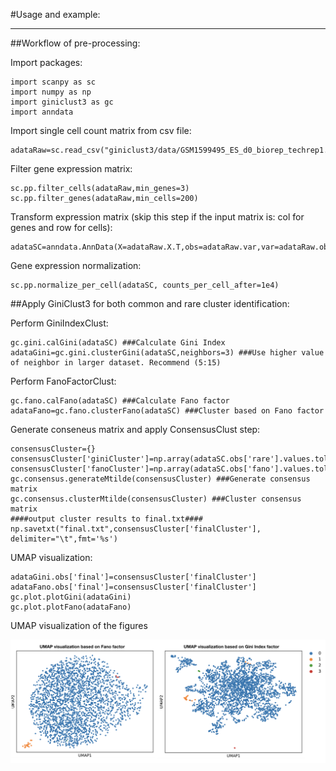 #Usage and example:

-----
##Workflow of pre-processing:

Import packages:

    import scanpy as sc
    import numpy as np
    import giniclust3 as gc
    import anndata

Import single cell count matrix from csv file:

    adataRaw=sc.read_csv("giniclust3/data/GSM1599495_ES_d0_biorep_techrep1.csv",first_column_names=True)

Filter gene expression matrix:

    sc.pp.filter_cells(adataRaw,min_genes=3)
    sc.pp.filter_genes(adataRaw,min_cells=200)

Transform expression matrix (skip this step if the input matrix is: col for genes and row for cells):

    adataSC=anndata.AnnData(X=adataRaw.X.T,obs=adataRaw.var,var=adataRaw.obs)

Gene expression normalization:

    sc.pp.normalize_per_cell(adataSC, counts_per_cell_after=1e4)

##Apply GiniClust3 for both common and rare cluster identification:


Perform GiniIndexClust:

    gc.gini.calGini(adataSC) ###Calculate Gini Index
    adataGini=gc.gini.clusterGini(adataSC,neighbors=3) ###Use higher value of neighbor in larger dataset. Recommend (5:15)

Perform FanoFactorClust:

    gc.fano.calFano(adataSC) ###Calculate Fano factor
    adataFano=gc.fano.clusterFano(adataSC) ###Cluster based on Fano factor

Generate conseneus matrix and apply ConsensusClust step:

    consensusCluster={}
    consensusCluster['giniCluster']=np.array(adataSC.obs['rare'].values.tolist())
    consensusCluster['fanoCluster']=np.array(adataSC.obs['fano'].values.tolist())
    gc.consensus.generateMtilde(consensusCluster) ###Generate consensus matrix
    gc.consensus.clusterMtilde(consensusCluster) ###Cluster consensus matrix
    ####output cluster results to final.txt####
    np.savetxt("final.txt",consensusCluster['finalCluster'], delimiter="\t",fmt='%s')

UMAP visualization:

    adataGini.obs['final']=consensusCluster['finalCluster']
    adataFano.obs['final']=consensusCluster['finalCluster']
    gc.plot.plotGini(adataGini)
    gc.plot.plotFano(adataFano)

UMAP visualization of the figures

<img src="images/results.png" width="800"/>
